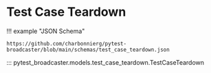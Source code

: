 # Test Case Teardown

!!! example "JSON Schema"

    https://github.com/charbonnierg/pytest-broadcaster/blob/main/schemas/test_case_teardown.json

::: pytest_broadcaster.models.test_case_teardown.TestCaseTeardown


<style>
  .md-content__button {
    display: none;
  }
</style>
